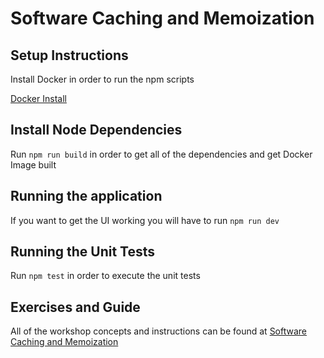 # Software Caching and Memoization

## Setup Instructions

Install Docker in order to run the npm scripts

[Docker Install](https://docs.docker.com/engine/installation/)

## Install Node Dependencies

Run `npm run build` in order to get all of the dependencies and get Docker Image built

## Running the application

If you want to get the UI working you will have to run `npm run dev`

## Running the Unit Tests

Run `npm test` in order to execute the unit tests

## Exercises and Guide

All of the workshop concepts and instructions can be found at [Software Caching and Memoization](https://jbelmont.github.io/continuous-integration-with-jenkins-travis-and-circleci/)

